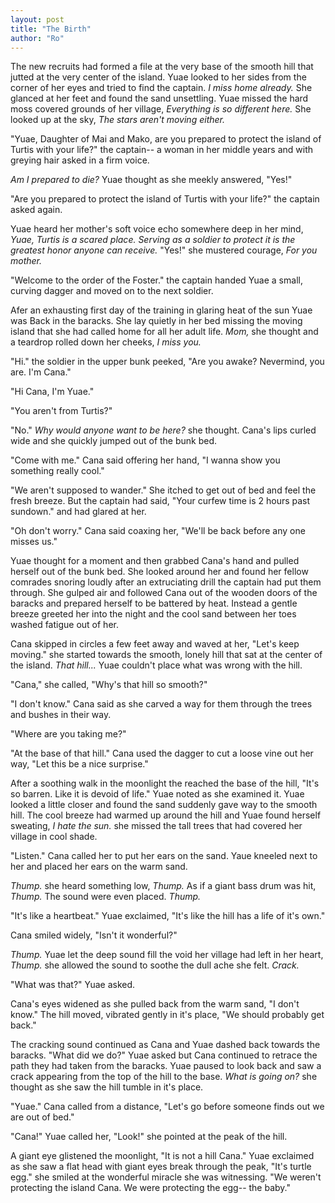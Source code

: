 ```yaml
---
layout: post
title: "The Birth"
author: "Ro"
---
```


<!--
Prompt: 
Your entire village has lived for generations on the back of a giant turtle. However today it laid an egg, which is the sign that it will pass on soon and it's child will need to be raised to replace them. As one of the chosen you must help raise and protect the baby turtle until it is grown.
-->

The new recruits  had formed a file at the very base of the smooth  hill that jutted at the very center of the island. Yuae looked to her sides from the corner of her eyes and tried to find the captain. *I miss home already.* She glanced at her feet and found the sand unsettling. Yuae missed the hard moss covered grounds of her village, *Everything is so different here.* She looked up at the sky, *The stars aren't moving either.* 

"Yuae, Daughter of Mai and Mako, are you prepared to protect the island of Turtis with your life?" the captain-- a woman in her middle years and with greying hair asked in a firm voice.

*Am I prepared to die?* Yuae thought as she meekly answered, "Yes!"

"Are you prepared to protect the island of Turtis with your life?" the captain asked again. 

Yuae heard her mother's soft voice echo somewhere deep in her mind, *Yuae, Turtis is a scared place. Serving as a soldier to protect it is the greatest honor anyone can receive.* "Yes!" she mustered courage, *For you mother.*

"Welcome to the order of the Foster." the captain handed Yuae a small, curving dagger and moved on to the next soldier.

Afer an exhausting first day of the training in glaring heat of the sun Yuae was Back in the baracks. She lay quietly in her bed missing the moving island that she had called home for all her adult life. *Mom,* she thought and a teardrop rolled down her cheeks, *I miss you.*

"Hi." the soldier in the upper bunk peeked, "Are you awake? Nevermind, you are. I'm Cana."

"Hi Cana, I'm Yuae."

"You aren't from Turtis?"

"No." *Why would anyone want to be here?* she thought. Cana's lips curled wide and she quickly jumped out of the bunk bed. 

"Come with me." Cana said offering her hand, "I wanna show you something really cool."

"We aren't supposed to wander." She itched to get out of bed and feel the fresh breeze. But the captain had said, "Your curfew time is 2 hours past sundown." and had glared at her. 

"Oh don't worry." Cana said coaxing her, "We'll be back before any one misses us."

Yuae thought for a moment and then grabbed Cana's hand and pulled herself out of the bunk bed. She looked around her and found her fellow comrades snoring loudly after an extruciating drill the captain had put them through. She gulped air and followed Cana out of the wooden doors of the baracks and prepared herself to be battered by heat. Instead a gentle breeze greeted her into the night and the cool sand between her toes washed fatigue out of her.

Cana skipped in circles a few feet away and waved at her, "Let's keep moving." she started towards the smooth, lonely hill that sat at the center of the island. *That hill...* Yuae couldn't place what was wrong with the hill. 

"Cana," she called, "Why's that hill so smooth?"

"I don't know." Cana said as she carved a way for them through the trees and bushes in their way.

"Where are you taking me?"

"At the base of that hill." Cana used the dagger to cut a loose vine out her way, "Let this be a nice surprise."

After a soothing walk in the moonlight the reached the base of the hill, "It's so barren. Like it is devoid of life." Yuae noted as she examined it. Yuae looked a little closer and found the sand suddenly gave way to the smooth hill. The cool breeze had warmed up around the hill and Yuae found herself sweating, *I hate the sun.* she missed the tall trees that had covered her village in cool shade. 

"Listen." Cana called her to put her ears on the sand. Yaue kneeled next to her and placed her ears on the warm sand.

*Thump.* she heard something low, *Thump.* As if a giant bass drum was hit, *Thump.* The sound were even placed. *Thump.* 

"It's like a heartbeat." Yuae exclaimed, "It's like the hill has a life of it's own." 

Cana smiled widely, "Isn't it wonderful?"

*Thump.* Yuae let the deep sound fill the void her village had left in her heart, *Thump.* she allowed the sound to soothe the dull ache she felt. *Crack.* 

"What was that?" Yuae asked.

Cana's eyes widened as she pulled back from the warm sand, "I don't know." The hill moved, vibrated gently in it's place, "We should probably get back."

The cracking sound continued as Cana and Yuae dashed back towards the baracks. "What did we do?" Yuae asked but Cana continued to retrace the path they had taken from the baracks. Yuae paused to look back and saw a crack appearing from the top of the hill to the base. *What is going on?* she thought as she saw the hill tumble in it's place.


"Yuae." Cana called from a distance, "Let's go before someone finds out we are out of bed."

"Cana!" Yuae called her, "Look!" she pointed at the peak of the hill.

A giant eye glistened the moonlight, "It is not a hill Cana." Yuae exclaimed as she saw a flat head with giant eyes break through the peak, "It's turtle egg." she smiled at the wonderful miracle she was witnessing. "We weren't protecting the island Cana. We were protecting the egg-- the baby."


